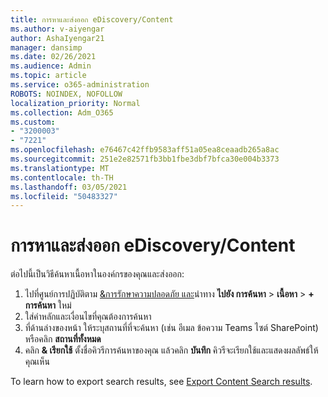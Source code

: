 ```yaml
---
title: การหาและส่งออก eDiscovery/Content
ms.author: v-aiyengar
author: AshaIyengar21
manager: dansimp
ms.date: 02/26/2021
ms.audience: Admin
ms.topic: article
ms.service: o365-administration
ROBOTS: NOINDEX, NOFOLLOW
localization_priority: Normal
ms.collection: Adm_O365
ms.custom:
- "3200003"
- "7221"
ms.openlocfilehash: e76467c42ffb9583aff51a05ea8ceaadb265a8ac
ms.sourcegitcommit: 251e2e82571fb3bb1fbe3dbf7bfca30e004b3373
ms.translationtype: MT
ms.contentlocale: th-TH
ms.lasthandoff: 03/05/2021
ms.locfileid: "50483327"
---
```

# <a name="perform-an-ediscoverycontent-search-and-export"></a>การหาและส่งออก eDiscovery/Content

ต่อไปนี้เป็นวิธีค้นหาเนื้อหาในองค์กรของคุณและส่งออก:

1. ไปที่ศูนย์การปฏิบัติตาม [&การรักษาความปลอดภัย และ](https://go.microsoft.com/fwlink/?linkid=2086958)นําทาง **ไปยัง การค้นหา**  >  **เนื้อหา**  >  **+ การค้นหา** ใหม่
1. ใส่คําหลักและเงื่อนไขที่คุณต้องการค้นหา
1. ที่ด้านล่างของหน้า ให้ระบุสถานที่ที่จะค้นหา (เช่น อีเมล ข้อความ Teams ไซต์ SharePoint) หรือคลิก **สถานที่ทั้งหมด**
1. คลิก **& เรียกใช้** ตั้งชื่อคิวรีการค้นหาของคุณ แล้วคลิก **บันทึก** คิวรีจะเรียกใช้และแสดงผลลัพธ์ให้คุณเห็น

To learn how to export search results, see [Export Content Search results](https://go.microsoft.com/fwlink/?linkid=2102118).

